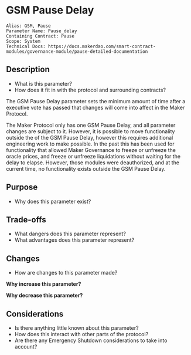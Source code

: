 # GSM Pause Delay

```
Alias: GSM, Pause
Parameter Name: Pause_delay
Containing Contract: Pause
Scope: System
Technical Docs: https://docs.makerdao.com/smart-contract-modules/governance-module/pause-detailed-documentation
```

## Description
* What is this parameter?
* How does it fit in with the protocol and surrounding contracts?

The GSM Pause Delay parameter sets the minimum amount of time after a executive vote has passed that changes will come into affect in the Maker Protocol.

The Maker Protocol only has one GSM Pause Delay, and all parameter changes are subject to it. However, it is possible to move functionality outside the of the GSM Pause Delay, however this requires additional engineering work to make possible. In the past this has been used for functionality that allowed Maker Governance to freeze or unfreeze the oracle prices, and freeze or unfreeze liquidations without waiting for the delay to elapse. However, those modules were deauthorized, and at the current time, no functionality exists outside the GSM Pause Delay.

## Purpose
* Why does this parameter exist?

## Trade-offs
* What dangers does this parameter represent?
* What advantages does this parameter represent?

## Changes
* How are changes to this parameter made?

**Why increase this parameter?**

**Why decrease this parameter?**

## Considerations
* Is there anything little known about this parameter?
* How does this interact with other parts of the protocol?
* Are there any Emergency Shutdown considerations to take into account?
